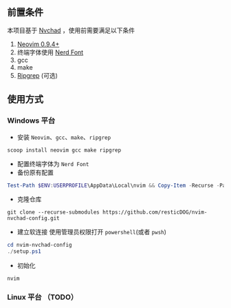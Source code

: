 ## 前置条件

本项目基于 [Nvchad](https://github.com/NvChad/NvChad) ，使用前需要满足以下条件

1. [Neovim 0.9.4+](https://github.com/neovim/neovim/releases/tag/v0.9.4)
2. 终端字体使用 [Nerd Font](https://www.nerdfonts.com/)
3. gcc
4. make
5. [Ripgrep](https://github.com/BurntSushi/ripgrep) (可选)

## 使用方式

### Windows 平台

- 安装 `Neovim`、`gcc`、`make`、`ripgrep`

```shell
scoop install neovim gcc make ripgrep
```

- 配置终端字体为 `Nerd Font`
- 备份原有配置

```powershell
Test-Path $ENV:USERPROFILE\AppData\Local\nvim && Copy-Item -Recurse -Path $ENV:USERPROFILE\AppData\Local\nvim -Destination $ENV:USERPROFILE\AppData\Local\nvim-back
```

- 克隆仓库

```shell
git clone --recurse-submodules https://github.com/resticDOG/nvim-nvchad-config.git
```

- 建立软连接 使用管理员权限打开 `powershell`(或者 `pwsh`)

```powershell
cd nvim-nvchad-config
./setup.ps1
```

- 初始化

```shell
nvim
```

### Linux 平台 （TODO）
